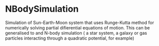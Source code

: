 # NBodySimulation
  Simulation of Sun-Earth-Moon system that uses Runge-Kutta method for numerically solving partial difierential equations of motion. This can be  generalised to and N-body simulation ( a star system, a galaxy or gas particles interacting through a quadratic potential, for example)

